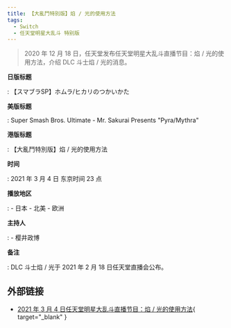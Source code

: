 ```yaml
---
title: 【大亂鬥特別版】焰 / 光的使用方法
tags:
  - Switch
  - 任天堂明星大乱斗 特别版
---
```


> 2020 年 12 月 18 日，任天堂发布任天堂明星大乱斗直播节目：焰 / 光的使用方法，介绍 DLC 斗士焰 / 光的消息。

**日版标题**

:   【スマブラSP】ホムラ/ヒカリのつかいかた

**美版标题**

:   Super Smash Bros. Ultimate - Mr. Sakurai Presents "Pyra/Mythra"

**港版标题**

:   【大亂鬥特別版】焰 / 光的使用方法

**时间**

:   2021 年 3 月 4 日 东京时间 23 点

**播放地区**

:   - 日本
    - 北美
    - 欧洲

**主持人**

:   - 樱井政博

**备注**

:   DLC 斗士焰 / 光于 2021 年 2 月 18 日任天堂直播会公布。

## 外部链接

- [2021 年 3 月 4 日任天堂明星大乱斗直播节目：焰 / 光的使用方法](https://www.bilibili.com/video/BV1Bv41137Wu/){ target="_blank" }
